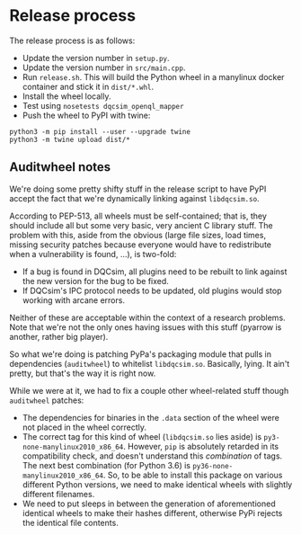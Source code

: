 # Release process

The release process is as follows:

 - Update the version number in `setup.py`.
 - Update the version number in `src/main.cpp`.
 - Run `release.sh`. This will build the Python wheel in a manylinux docker
   container and stick it in `dist/*.whl`.
 - Install the wheel locally.
 - Test using `nosetests dqcsim_openql_mapper`
 - Push the wheel to PyPI with twine:

```
python3 -m pip install --user --upgrade twine
python3 -m twine upload dist/*
```

## Auditwheel notes

We're doing some pretty shifty stuff in the release script to have PyPI accept
the fact that we're dynamically linking against `libdqcsim.so`.

According to PEP-513, all wheels must be self-contained; that is, they should
include all but some very basic, very ancient C library stuff. The problem with
this, aside from the obvious (large file sizes, load times, missing security
patches because everyone would have to redistribute when a vulnerability is
found, ...), is two-fold:

 - If a bug is found in DQCsim, all plugins need to be rebuilt to link against
   the new version for the bug to be fixed.
 - If DQCsim's IPC protocol needs to be updated, old plugins would stop working
   with arcane errors.

Neither of these are acceptable within the context of a research problems.
Note that we're not the only ones having issues with this stuff (pyarrow is
another, rather big player).

So what we're doing is patching PyPa's packaging module that pulls in
dependencies (`auditwheel`) to whitelist `libdqcsim.so`. Basically, lying. It
ain't pretty, but that's the way it is right now.

While we were at it, we had to fix a couple other wheel-related stuff though
`auditwheel` patches:

 - The dependencies for binaries in the `.data` section of the wheel were not
   placed in the wheel correctly.
 - The correct tag for this kind of wheel (`libdqcsim.so` lies aside) is
   `py3-none-manylinux2010_x86_64`. However, `pip` is absolutely retarded in
   its compatibility check, and doesn't understand this *combination* of tags.
   The next best combination (for Python 3.6) is
   `py36-none-manylinux2010_x86_64`. So, to be able to install this package on
   various different Python versions, we need to make identical wheels with
   slightly different filenames.
 - We need to put sleeps in between the generation of aforementioned identical
   wheels to make their hashes different, otherwise PyPi rejects the identical
   file contents.
